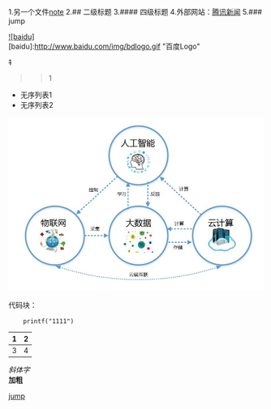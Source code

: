 
1.另一个文件[note](note.md)
2.## 二级标题
3.#### 四级标题
4.外部网站：[腾讯新闻](https://news.qq.com/)
5.### <span id="jump1">jump</span>

[![baidu]](http://baidu.com)  
[baidu]:http://www.baidu.com/img/bdlogo.gif "百度Logo" 

~~1~~

>>1

- 无序列表1
- 无序列表2



![目录图片](https://github.com/masterbbshenme/wzlbbbb-/blob/main/mmp.jpg)


代码块：<br/>
```
	printf("1111")
```

|1|2|
|----|-----|
|3 |4   |

_斜体字_  <br/>
**加粗**

[jump](#jump1)


